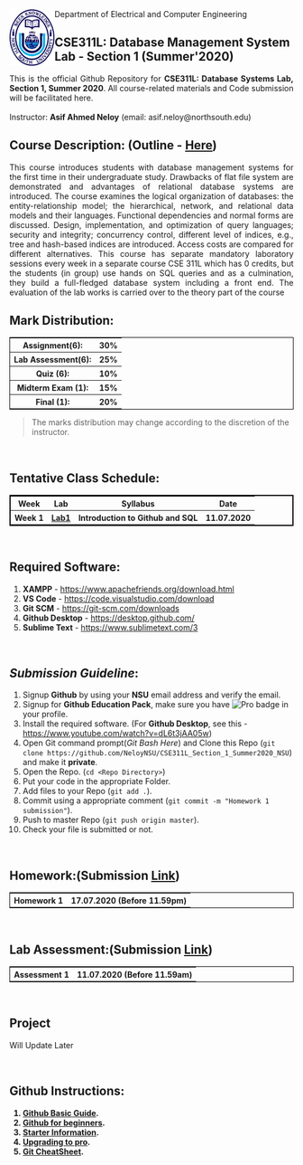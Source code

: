 <html>
  
<img align="left" width="80" height="100" src="https://github.com/NeloyNSU/CSE482_Summer-19_Section7/blob/master/image/nsulogo.png">
Department of Electrical and Computer Engineering


## CSE311L: Database Management System Lab - Section 1 (Summer'2020) 

<p align="justify">
This is the official Github Repository for <b>CSE311L: Database Systems Lab, Section 1, Summer 2020</b>. All course-related materials and Code submission will be facilitated here.</br> </br> 
Instructor: <strong>Asif Ahmed Neloy</strong> (email: asif.neloy@northsouth.edu)


</br>
</p>

## Course Description: (Outline - <a href="https://github.com/NeloyNSU/CSE311L_Section_1_Summer2020_NSU/blob/master/Materials/CSE311L_Course_Outline_Summer_2020_Section_1.pdf">Here</a>)
<p align="justify">
This course introduces students with database management systems for the first time in their undergraduate study. Drawbacks of flat file system are demonstrated and advantages of relational database systems are introduced. The course examines the logical organization of databases: the entity-relationship model; the hierarchical, network, and relational data models and their languages. Functional dependencies and normal forms are discussed. Design, implementation, and optimization of query languages; security and integrity; concurrency control, different level of indices, e.g., tree and hash-based indices are introduced. Access costs are compared for different alternatives. This course has separate mandatory laboratory sessions every week in a separate course CSE 311L which has 0 credits, but the students (in group) use hands on SQL queries and as a culmination, they build a full-fledged database system including a front end. The evaluation of the lab works is carried over to the theory part of the course
</p>


## Mark Distribution:
<p align="central">
<table style="border:1px solid black;margin-left:auto;margin-right:auto;">
  <tr>
    <th>Assignment(6):</th>
    <th>30%</th> 
  </tr>
  <tr>
    <th>Lab Assessment(6):</th>
    <th>25%</th>
  <tr>
    <th>Quiz (6):</th>
    <th>10%</th> 
  </tr>
    <tr>
    <th>Midterm Exam (1):</th>
    <th>15%</th>
  </tr> 
   </tr>
    <tr>
    <th>Final (1):</th>
    <th>20%</th>
  </tr>  
</table>
</p>

> The marks distribution may change according to the discretion of the instructor.


</br>

## Tentative Class Schedule:
<p align="central">
<table style="border:2px solid black;margin-left:auto;margin-right:auto;">
  <tr>
    <th>Week</th>
    <th>Lab</th> 
    <th>Syllabus</th>
    <th>Date</th>
  </tr>
  <tr>
    <th>Week 1</th>
    <th><a href="">Lab1</a></th> 
    <th>Introduction to Github and SQL</th>
    <th>11.07.2020</th>
  </tr>
  <tr>

</table>
</p>
</br>

## Required Software:

1. **XAMPP** - https://www.apachefriends.org/download.html
2. **VS Code** - https://code.visualstudio.com/download
3. **Git SCM** - https://git-scm.com/downloads
4. **Github Desktop** - https://desktop.github.com/
5. **Sublime Text** - https://www.sublimetext.com/3

</br>

## _Submission Guideline_:
<p align="central">

1. Signup **Github** by using your **NSU** email address and verify the email.
2. Signup for **Github Education Pack**, make sure you have ![Pro](https://webapps.stackexchange.com/questions/123808/github-whats-this-pro-tag-on-my-profile) badge in your profile.  
3. Install the required software. (For **Github Desktop**, see this - https://www.youtube.com/watch?v=dL6t3jAA05w)
4. Open Git command prompt(*Git Bash Here*) and Clone this Repo (```git clone https://github.com/NeloyNSU/CSE311L_Section_1_Summer2020_NSU```) and make it **private**.
5. Open the Repo. (```cd <Repo Directory>```)
6. Put your code in the appropriate Folder.
7. Add files to your Repo (```git add .```).
8. Commit using a appropriate comment (```git commit -m "Homework 1 submission"```).
9. Push to master Repo (```git push origin master```).
10. Check your file is submitted or not.

</p>
</br>

## Homework:(Submission <a href="https://github.com/NeloyNSU/CSE311L_Section_1_Summer2020_NSU/tree/master/Homework%20Submission">Link</a>)

<p align="central">
  <table style="border:1px solid black;margin-left:auto;margin-right:auto;">
  <tr>
    <th>Homework 1</th> 
    <th>17.07.2020 (Before 11.59pm)</th>   
  </tr> 
</table>
</p>
</br>

## Lab Assessment:(Submission <a href="https://github.com/NeloyNSU/CSE311L_Section_1_Summer2020_NSU/tree/master/Lab%20Asssessment%20Submission/Lab%20Assessment%201">Link</a>)

<p align="central">
  <table style="border:1px solid black;margin-left:auto;margin-right:auto;">
  <tr>
    <th>Assessment 1</th> 
    <th>11.07.2020 (Before 11.59am)</th>   
  </tr> 
</table>
</p>
</br>

## Project 
<p align="justify">
Will Update Later
</p>
</br>

## Github Instructions:
<p align="justify">
<b>
  <ol> 
   <li> <a href="https://guides.github.com/">Github Basic Guide</a>. </i>
  <li> <a href="https://product.hubspot.com/blog/git-and-github-tutorial-for-beginners">Github for beginners</a>. </i>
  <li> <a href="https://towardsdatascience.com/getting-started-with-git-and-github-6fcd0f2d4ac6"> Starter Information</a>.</li>
  <li> <a href="https://education.github.com/pack"> Upgrading to pro</a>.</li>
  <li> <a href="https://gist.github.com/hofmannsven/6814451"> Git CheatSheet</a>.</li>
 </ol> 
</p>


</html>
